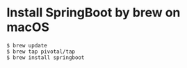 # Install SpringBoot by brew on macOS
```{bash}
$ brew update
$ brew tap pivotal/tap
$ brew install springboot
```
